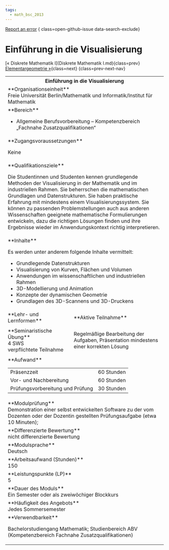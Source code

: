 ```yaml
---
tags:
  - math_bsc_2013
---
```

[Report an error](https://github.com/SGSSGene/FUB-SUP/issues/new?title=Error%20in%20%22Einf%C3%BChrung%20in%20die%20Visualisierung%22&body=There%20seems%20to%20be%20an%20error%20in%20module%20%22Einf%C3%BChrung%20in%20die%20Visualisierung%22%2E%0A%0A%3CDescribe%20here%20a%20slightly%20more%20detailed%20description%20of%20what%20is%20wrong%3E&labels=bug)
{ class=open-github-issue data-search-exclude}

# Einführung in die Visualisierung

[« Diskrete Mathematik I](Diskrete Mathematik I.md){class=prev}
[Elementargeometrie »](Elementargeometrie.md){class=next}
{class=prev-next-nav}

<table markdown id="moduledesc">
<tr markdown class="moduledesc_head"><th colspan="2">Einführung in die Visualisierung </th></tr>
<tr markdown><td colspan="2">**Organisationseinheit**   <br>Freie Universität Berlin/Mathematik und Informatik/Institut für Mathematik</td></tr>

<tr markdown><td colspan="2">**Bereich**<br>


- Allgemeine Berufsvorbereitung – Kompetenzbereich „Fachnahe Zusatzqualifikationen“

</td></tr>

<tr markdown><td colspan="2">**Zugangsvoraussetzungen** <br>

Keine


</td></tr>
<tr markdown><td colspan="2">**Qualifikationsziele**    <br>

Die Studentinnen und Studenten kennen grundlegende Methoden der
Visualisierung in der Mathematik und im industriellen Rahmen. Sie
beherrschen die mathematischen Grundlagen und Datenstrukturen. Sie haben
praktische Erfahrung mit mindestens einem Visualisierungssystem. Sie können
zu passenden Problemstellungen auch aus anderen Wissenschaften geeignete
mathematische Formulierungen entwickeln, dazu die richtigen Lösungen finden
und ihre Ergebnisse wieder im Anwendungskontext richtig interpretieren.


</td></tr>
<tr markdown><td colspan="2">**Inhalte**                <br>

Es werden unter anderem folgende Inhalte vermittelt:

- Grundlegende Datenstrukturen
- Visualisierung von Kurven, Flächen und Volumen
- Anwendungen im wissenschaftlichen und industriellen Rahmen
- 3D-Modellierung und Animation
- Konzepte der dynamischen Geometrie
- Grundlagen des 3D-Scannens und 3D-Druckens


</td></tr>

<tr markdown><td>**Lehr- und Lernformen**</td><td>**Aktive Teilnahme**</td></tr>
<tr markdown><td> **Seminaristische Übung** <br>4 SWS <br> verpflichtete Teilnahme</td><td>

Regelmäßige Bearbeitung der Aufgaben, Präsentation mindestens einer korrekten Lösung
</td></tr>
<tr markdown><td colspan="2">**Aufwand**                <br>
<table class="aufwand_table">
<tr><td>Präsenzzeit</td><td>60 Stunden</td></tr>
<tr><td>Vor- und Nachbereitung</td><td>60 Stunden</td></tr>
<tr><td>Prüfungsvorbereitung und Prüfung</td><td>30 Stunden</td></tr>
</table>

</td></tr>
<tr markdown><td colspan="2">**Modulprüfung**             <br>Demonstration einer selbst entwickelten Software zu der vom Dozenten oder
der Dozentin gestellten Prüfungsaufgabe (etwa 10 Minuten);


</td></tr>
<tr markdown><td colspan="2">**Differenzierte Bewertung** <br>nicht differenzierte Bewertung

</td></tr>
<tr markdown><td colspan="2">**Modulsprache**             <br>Deutsch</td></tr>
<tr markdown><td colspan="2">**Arbeitsaufwand (Stunden)** <br>150</td></tr>
<tr markdown><td colspan="2">**Leistungspunkte (LP)**     <br>5</td></tr>
<tr markdown><td colspan="2">**Dauer des Moduls**         <br>Ein Semester oder als zweiwöchiger Blockkurs</td></tr>
<tr markdown><td colspan="2">**Häufigkeit des Angebots**  <br>Jedes Sommersemester</td></tr>
<tr markdown><td colspan="2">**Verwendbarkeit**           <br>

Bachelorstudiengang Mathematik; Studienbereich ABV (Kompetenzbereich
Fachnahe Zusatzqualifikationen)


</td></tr>

</table>
